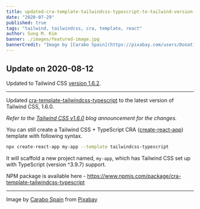 ```yaml
---
title: updated-cra-template-tailwindcss-typescript-to-tailwind-version-1-6-0
date: "2020-07-29"
published: true
tags: "tailwind, tailwindcss, cra, template, react"
author: Sung M. Kim
banner: ./images/featured-image.jpg
bannerCredit: "Image by [Carabo Spain](https://pixabay.com/users/Donations_are_appreciated-30101/?utm_source=link-attribution&utm_medium=referral&utm_campaign=image&utm_content=1745186) from [Pixabay](https://pixabay.com/?utm_source=link-attribution&utm_medium=referral&utm_campaign=image&utm_content=1745186)"
---
```


## Update on 2020-08-12

Updated to Tailwind CSS [version 1.6.2](https://www.npmjs.com/package/tailwindcss/v/1.6.2).

---

Updated [cra-template-tailwindcss-typescript](https://github.com/dance2die/cra-template-tailwindcss-typescript) to the latest version of Tailwind CSS, 1.6.0.

_Refer to the [Tailwind CSS v1.6.0](https://blog.tailwindcss.com/tailwindcss-1-6) blog announcement for the changes._

You can still create a Tailwind CSS + TypeScript CRA ([create-react-app](https://create-react-app.dev/)) template with following syntax.


```bash
npx create-react-app my-app --template tailwindcss-typescript
```

It will scaffold a new project named, `my-app`, which has Tailwind CSS set up with TypeScript (version ^3.9.7) support.

NPM package is available here - https://www.npmjs.com/package/cra-template-tailwindcss-typescript

---

Image by <a href="https://pixabay.com/users/Donations_are_appreciated-30101/?utm_source=link-attribution&amp;utm_medium=referral&amp;utm_campaign=image&amp;utm_content=1745186">Carabo Spain</a> from <a href="https://pixabay.com/?utm_source=link-attribution&amp;utm_medium=referral&amp;utm_campaign=image&amp;utm_content=1745186">Pixabay</a>